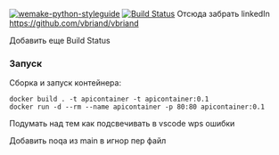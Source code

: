 [![wemake-python-styleguide](https://img.shields.io/badge/style-wemake-000000.svg)](https://github.com/wemake-services/wemake-python-styleguide)
[![Build Status](https://travis-ci.org/tylerwince/flake8-bandit.svg?branch=master)](https://travis-ci.org/tylerwince/flake8-bandit)
Отсюда забрать linkedIn https://github.com/vbriand/vbriand

Добавить еще Build Status
### Запуск
Сборка и запуск контейнера:

    docker build . -t apicontainer -t apicontainer:0.1
    docker run -d --rm --name apicontainer -p 80:80 apicontainer:0.1

Подумать над тем как подсвечивать в vscode wps ошибки

Добавить noqa из main в игнор пер файл
